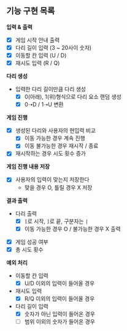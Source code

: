 ## 기능 구현 목록

**입력 & 출력**
- [x] 게임 시작 안내 출력
- [x] 다리 길이 입력 (3 ~ 20사이 숫자)
- [x] 이동할 칸 입력 (U / D)
- [x] 재시도 입력 (R / Q)

**다리 생성**
- 입력한 다리 길이만큼 다리 생성
    - [x] 0(아래), 1(위)형식으로 다리 요소 랜덤 생성
    - [x] 0➝D / 1➝U 변환

**게임 진행**
- [x] 생성된 다리와 사용자의 현입력 비교
    - [x] 이동 가능한 경우 계속 진행
    - [x] 이동 불가능한 경우 재시작 / 종료
- [x] 재시작하는 경우 시도 횟수 증가

**게임 진행 내용 저장**
- [x] 사용자의 입력이 맞는지 저장한다
    - 맞을 경우 O, 틀릴 경우 X 저장

**결과 출력**
- 다리 출력
    - [x] `[`로 시작, `]`로 끝, 구분자는 `|`
    - [x] 이동 가능한 경우 O / 불가능한 경우 X 출력
- [x] 게임 성공 여부
- [x] 총 시도 횟수

**예외 처리**
- 이동할 칸 입력
    - [x] U/D 이외의 입력이 들어올 경우
- 재시도 입력
    - [x] R/Q 이외의 입력이 들어올 경우
- 다리 길이 입력
    - [x] 숫자가 아닌 입력이 들어온 경우
    - [ ] 범위 이외의 숫자가 들어온 경우